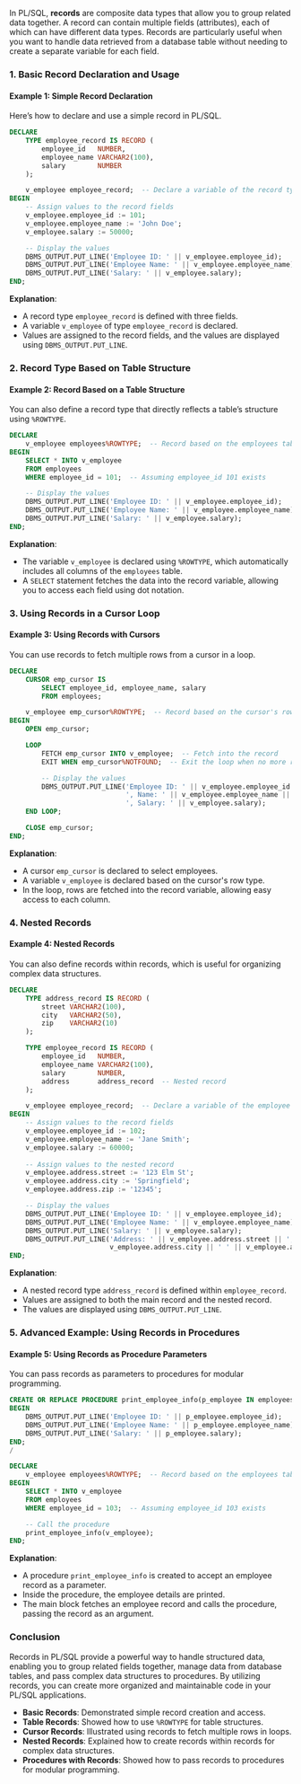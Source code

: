 In PL/SQL, **records** are composite data types that allow you to group related data together. A record can contain multiple fields (attributes), each of which can have different data types. Records are particularly useful when you want to handle data retrieved from a database table without needing to create a separate variable for each field.

### 1. Basic Record Declaration and Usage

#### Example 1: Simple Record Declaration

Here’s how to declare and use a simple record in PL/SQL.

```sql
DECLARE
    TYPE employee_record IS RECORD (
        employee_id   NUMBER,
        employee_name VARCHAR2(100),
        salary        NUMBER
    );

    v_employee employee_record;  -- Declare a variable of the record type
BEGIN
    -- Assign values to the record fields
    v_employee.employee_id := 101;
    v_employee.employee_name := 'John Doe';
    v_employee.salary := 50000;

    -- Display the values
    DBMS_OUTPUT.PUT_LINE('Employee ID: ' || v_employee.employee_id);
    DBMS_OUTPUT.PUT_LINE('Employee Name: ' || v_employee.employee_name);
    DBMS_OUTPUT.PUT_LINE('Salary: ' || v_employee.salary);
END;
```

**Explanation**:
- A record type `employee_record` is defined with three fields.
- A variable `v_employee` of type `employee_record` is declared.
- Values are assigned to the record fields, and the values are displayed using `DBMS_OUTPUT.PUT_LINE`.

### 2. Record Type Based on Table Structure

#### Example 2: Record Based on a Table Structure

You can also define a record type that directly reflects a table’s structure using `%ROWTYPE`.

```sql
DECLARE
    v_employee employees%ROWTYPE;  -- Record based on the employees table
BEGIN
    SELECT * INTO v_employee
    FROM employees
    WHERE employee_id = 101;  -- Assuming employee_id 101 exists

    -- Display the values
    DBMS_OUTPUT.PUT_LINE('Employee ID: ' || v_employee.employee_id);
    DBMS_OUTPUT.PUT_LINE('Employee Name: ' || v_employee.employee_name);
    DBMS_OUTPUT.PUT_LINE('Salary: ' || v_employee.salary);
END;
```

**Explanation**:
- The variable `v_employee` is declared using `%ROWTYPE`, which automatically includes all columns of the `employees` table.
- A `SELECT` statement fetches the data into the record variable, allowing you to access each field using dot notation.

### 3. Using Records in a Cursor Loop

#### Example 3: Using Records with Cursors

You can use records to fetch multiple rows from a cursor in a loop.

```sql
DECLARE
    CURSOR emp_cursor IS
        SELECT employee_id, employee_name, salary
        FROM employees;

    v_employee emp_cursor%ROWTYPE;  -- Record based on the cursor's row type
BEGIN
    OPEN emp_cursor;

    LOOP
        FETCH emp_cursor INTO v_employee;  -- Fetch into the record
        EXIT WHEN emp_cursor%NOTFOUND;  -- Exit the loop when no more rows

        -- Display the values
        DBMS_OUTPUT.PUT_LINE('Employee ID: ' || v_employee.employee_id || 
                             ', Name: ' || v_employee.employee_name || 
                             ', Salary: ' || v_employee.salary);
    END LOOP;

    CLOSE emp_cursor;
END;
```

**Explanation**:
- A cursor `emp_cursor` is declared to select employees.
- A variable `v_employee` is declared based on the cursor's row type.
- In the loop, rows are fetched into the record variable, allowing easy access to each column.

### 4. Nested Records

#### Example 4: Nested Records

You can also define records within records, which is useful for organizing complex data structures.

```sql
DECLARE
    TYPE address_record IS RECORD (
        street VARCHAR2(100),
        city   VARCHAR2(50),
        zip    VARCHAR2(10)
    );

    TYPE employee_record IS RECORD (
        employee_id   NUMBER,
        employee_name VARCHAR2(100),
        salary        NUMBER,
        address       address_record  -- Nested record
    );

    v_employee employee_record;  -- Declare a variable of the employee record type
BEGIN
    -- Assign values to the record fields
    v_employee.employee_id := 102;
    v_employee.employee_name := 'Jane Smith';
    v_employee.salary := 60000;
    
    -- Assign values to the nested record
    v_employee.address.street := '123 Elm St';
    v_employee.address.city := 'Springfield';
    v_employee.address.zip := '12345';

    -- Display the values
    DBMS_OUTPUT.PUT_LINE('Employee ID: ' || v_employee.employee_id);
    DBMS_OUTPUT.PUT_LINE('Employee Name: ' || v_employee.employee_name);
    DBMS_OUTPUT.PUT_LINE('Salary: ' || v_employee.salary);
    DBMS_OUTPUT.PUT_LINE('Address: ' || v_employee.address.street || ', ' ||
                         v_employee.address.city || ' ' || v_employee.address.zip);
END;
```

**Explanation**:
- A nested record type `address_record` is defined within `employee_record`.
- Values are assigned to both the main record and the nested record.
- The values are displayed using `DBMS_OUTPUT.PUT_LINE`.

### 5. Advanced Example: Using Records in Procedures

#### Example 5: Using Records as Procedure Parameters

You can pass records as parameters to procedures for modular programming.

```sql
CREATE OR REPLACE PROCEDURE print_employee_info(p_employee IN employees%ROWTYPE) IS
BEGIN
    DBMS_OUTPUT.PUT_LINE('Employee ID: ' || p_employee.employee_id);
    DBMS_OUTPUT.PUT_LINE('Employee Name: ' || p_employee.employee_name);
    DBMS_OUTPUT.PUT_LINE('Salary: ' || p_employee.salary);
END;
/

DECLARE
    v_employee employees%ROWTYPE;  -- Record based on the employees table
BEGIN
    SELECT * INTO v_employee
    FROM employees
    WHERE employee_id = 103;  -- Assuming employee_id 103 exists

    -- Call the procedure
    print_employee_info(v_employee);
END;
```

**Explanation**:
- A procedure `print_employee_info` is created to accept an employee record as a parameter.
- Inside the procedure, the employee details are printed.
- The main block fetches an employee record and calls the procedure, passing the record as an argument.

### Conclusion

Records in PL/SQL provide a powerful way to handle structured data, enabling you to group related fields together, manage data from database tables, and pass complex data structures to procedures. By utilizing records, you can create more organized and maintainable code in your PL/SQL applications. 

- **Basic Records**: Demonstrated simple record creation and access.
- **Table Records**: Showed how to use `%ROWTYPE` for table structures.
- **Cursor Records**: Illustrated using records to fetch multiple rows in loops.
- **Nested Records**: Explained how to create records within records for complex data structures.
- **Procedures with Records**: Showed how to pass records to procedures for modular programming.